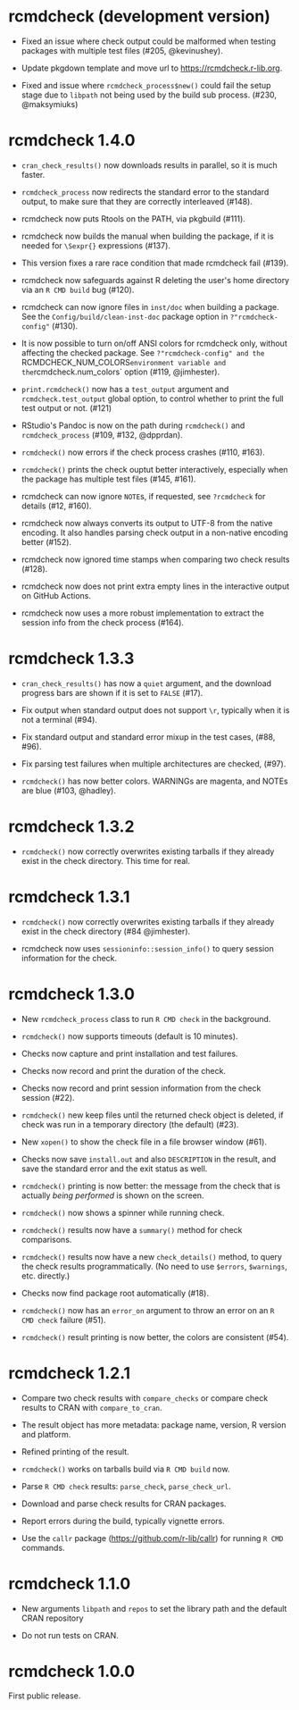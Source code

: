 # rcmdcheck (development version)

* Fixed an issue where check output could be malformed when testing
  packages with multiple test files (#205, @kevinushey).

* Update pkgdown template and move url to https://rcmdcheck.r-lib.org.

* Fixed and issue where `rcmdcheck_process$new()` could fail the setup stage
  due to `libpath` not being used by the build sub process. (#230, @maksymiuks)

# rcmdcheck 1.4.0

* `cran_check_results()` now downloads results in parallel, so it is
  much faster.

* `rcmdcheck_process` now redirects the standard error to the standard
  output, to make sure that they are correctly interleaved (#148).

* rcmdcheck now puts Rtools on the PATH, via pkgbuild (#111).

* rcmdcheck now builds the manual when building the package, if it is
  needed for `\Sexpr{}` expressions (#137).

* This version fixes a rare race condition that made rcmdcheck fail (#139).

* rcmdcheck now safeguards against R deleting the user's home directory
  via an `R CMD build` bug (#120).

* rcmdcheck can now ignore files in `inst/doc` when building a package.
  See the `Config/build/clean-inst-doc` package option in
  `?"rcmdcheck-config"` (#130).

* It is now possible to turn on/off ANSI colors for rcmdcheck only,
  without affecting the checked package. See `?"rcmdcheck-config" and the
  `RCMDCHECK_NUM_COLORS` environment variable and the `rcmdcheck.num_colors`
  option (#119, @jimhester).

* `print.rcmdcheck()` now has a `test_output` argument and
  `rcmdcheck.test_output` global option, to control whether to print the full
  test output or not. (#121)

* RStudio's Pandoc is now on the path during `rcmdcheck()` 
  and `rcmdcheck_process` (#109, #132, @dpprdan).

* `rcmdcheck()` now errors if the check process crashes (#110, #163).

* `rcmdcheck()` prints the check ouptut better interactively, especially
  when the package has multiple test files (#145, #161).

* rcmdcheck can now ignore `NOTE`s, if requested, see `?rcmdcheck` for
  details (#12, #160).

* rcmdcheck now always converts its output to UTF-8 from the native
  encoding. It also handles parsing check output in a non-native encoding
  better (#152).

* rcmdcheck now ignored time stamps when comparing two check results (#128).

* rcmdcheck now does not print extra empty lines in the interactive output
  on GitHub Actions.

* rcmdcheck now uses a more robust implementation to extract the session
  info from the check process (#164).

# rcmdcheck 1.3.3

* `cran_check_results()` has now a `quiet` argument, and the download
  progress bars are shown if it is set to `FALSE` (#17).

* Fix output when standard output does not support `\r`, typically when
  it is not a terminal (#94).

* Fix standard output and standard error mixup in the test cases,
  (#88, #96).

* Fix parsing test failures when multiple architectures are checked, (#97).

* `rcmdcheck()` has now better colors. WARNINGs are magenta, and NOTEs
  are blue (#103, @hadley).

# rcmdcheck 1.3.2

* `rcmdcheck()` now correctly overwrites existing tarballs if they already
  exist in the check directory. This time for real.

# rcmdcheck 1.3.1

* `rcmdcheck()` now correctly overwrites existing tarballs if they already
  exist in the check directory (#84 @jimhester).

* rcmdcheck now uses `sessioninfo::session_info()` to query session
  information for the check.

# rcmdcheck 1.3.0

* New `rcmdcheck_process` class to run `R CMD check` in the background.

* `rcmdcheck()` now supports timeouts (default is 10 minutes).

* Checks now capture and print installation and test failures.

* Checks now record and print the duration of the check.

* Checks now record and print session information from the check
  session (#22).

* `rcmdcheck()` new keep files until the returned check object is
  deleted, if check was run in a temporary directory (the default) (#23).

* New `xopen()` to show the check file in a file browser window (#61).

* Checks now save `install.out` and also `DESCRIPTION` in the result,
  and save the standard error and the exit status as well.

* `rcmdcheck()` printing is now better: the message from the check that is
  actually _being performed_ is shown on the screen.

* `rcmdcheck()` now shows a spinner while running check.

* `rcmdcheck()` results now have a `summary()` method for check comparisons.

* `rcmdcheck()` results now have a new  `check_details()` method, to query
  the check results programmatically. (No need to use `$errors`,
  `$warnings`, etc. directly.)

* Checks now find package root automatically (#18).

* `rcmdcheck()` now has an `error_on` argument to throw an error on an
  `R CMD check` failure (#51).

* `rcmdcheck()` result printing is now better, the colors are
  consistent (#54).

# rcmdcheck 1.2.1

* Compare two check results with `compare_checks` or compare check
  results to CRAN with `compare_to_cran`.

* The result object has more metadata: package name, version,
  R version and platform.

* Refined printing of the result.

* `rcmdcheck()` works on tarballs build via `R CMD build` now.

* Parse `R CMD check` results: `parse_check`, `parse_check_url`.

* Download and parse check results for CRAN packages.

* Report errors during the build, typically vignette errors.

* Use the `callr` package (https://github.com/r-lib/callr)
  for running `R CMD` commands.

# rcmdcheck 1.1.0

* New arguments `libpath` and `repos` to set the library path
  and the default CRAN repository

* Do not run tests on CRAN.

# rcmdcheck 1.0.0

First public release.
